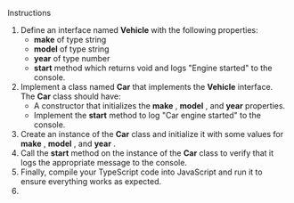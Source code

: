 Instructions

1. Define an interface named **Vehicle** with the following properties:
   * **make** of type string
   * **model** of type string
   * **year** of type number
   * **start** method which returns void and logs "Engine started" to the console.
2. Implement a class named **Car** that implements the **Vehicle** interface. The **Car** class should have:
   * A constructor that initializes the  **make** ,  **model** , and **year** properties.
   * Implement the **start** method to log "Car engine started" to the console.
3. Create an instance of the **Car** class and initialize it with some values for  **make** ,  **model** , and  **year** .
4. Call the **start** method on the instance of the **Car** class to verify that it logs the appropriate message to the console.
5. Finally, compile your TypeScript code into JavaScript and run it to ensure everything works as expected.
5.
